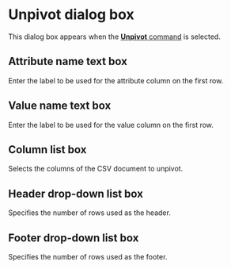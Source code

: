 # Unpivot dialog box

This dialog box appears when the
[**Unpivot** command](../../cmd/csv/unpivot) is selected.

## Attribute name text box

Enter the label to be used for the attribute column on the first row.

## Value name text box

Enter the label to be used for the value column on the first row.

## Column list box

Selects the columns of the CSV document to unpivot.

## Header drop-down list box

Specifies the number of rows used as the header.

## Footer drop-down list box

Specifies the number of rows used as the footer.

